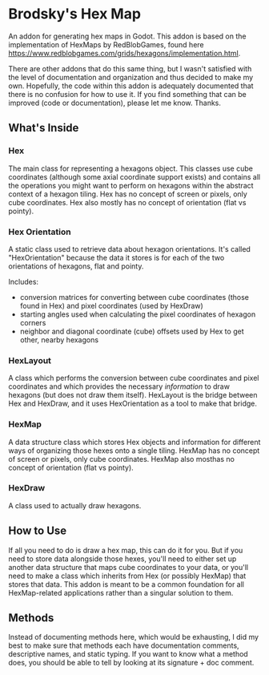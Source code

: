 # Brodsky's Hex Map
An addon for generating hex maps in Godot. This addon is based on the implementation of HexMaps by RedBlobGames, found here https://www.redblobgames.com/grids/hexagons/implementation.html.

There are other addons that do this same thing, but I wasn't satisfied with the level of documentation and organization and thus decided to make my own. 
Hopefully, the code within this addon is adequately documented that there is no confusion for how to use it. 
If you find something that can be improved (code or documentation), please let me know. Thanks.

## What's Inside
### Hex
The main class for representing a hexagons object. 
This classes use cube coordinates (although some axial coordinate support exists) and contains all the operations you might want to perform on hexagons within the abstract context of a hexagon tiling. 
Hex has no concept of screen or pixels, only cube coordinates. Hex also mostly has no concept of orientation (flat vs pointy).

### Hex Orientation
A static class used to retrieve data about hexagon orientations. 
It's called "HexOrientation" because the data it stores is for each of the two orientations of hexagons, flat and pointy.

Includes:
- conversion matrices for converting between cube coordinates (those found in Hex) and pixel coordinates (used by HexDraw)
- starting angles used when calculating the pixel coordinates of hexagon corners
- neighbor and diagonal coordinate (cube) offsets used by Hex to get other, nearby hexagons

### HexLayout
A class which performs the conversion between cube coordinates and pixel coordinates and which provides the necessary *information* to draw hexagons (but does not draw them itself).
HexLayout is the bridge between Hex and HexDraw, and it uses HexOrientation as a tool to make that bridge.

### HexMap
A data structure class which stores Hex objects and information for different ways of organizing those hexes onto a single tiling.
HexMap has no concept of screen or pixels, only cube coordinates. HexMap also mosthas no concept of orientation (flat vs pointy).

### HexDraw
A class used to actually draw hexagons.

## How to Use
If all you need to do is draw a hex map, this can do it for you. 
But if you need to store data alongside those hexes, you'll need to either set up another data structure that maps cube coordinates to your data, or you'll need to make a class which inherits from Hex (or possibly HexMap) that stores that data. 
This addon is meant to be a common foundation for all HexMap-related applications rather than a singular solution to them.

## Methods
Instead of documenting methods here, which would be exhausting, I did my best to make sure that methods each have documentation comments, descriptive names, and static typing. If you want to know what a method does, you should be able to tell by looking at its signature + doc comment.

